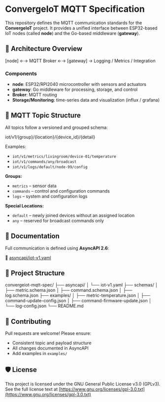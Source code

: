 # ConvergeIoT MQTT Specification

This repository defines the MQTT communication standards for the **ConvergeIoT** project. It provides a unified interface between ESP32-based IoT nodes (called **node**) and the Go-based middleware (**gateway**).

## 🔧 Architecture Overview

[node] ←→ MQTT Broker ←→ [gateway] → Logging / Metrics / Integration

### Components
- **node**: ESP32/RPI2040 microcontroller with sensors and actuators
- **gateway**: Go middleware for processing, storage, and control
- **Broker**: MQTT routing
- **Storage/Monitoring**: time-series data and visualization (influx / grafana)

## 📡 MQTT Topic Structure

All topics follow a versioned and grouped schema:

iot/v1/{group}/{location}/{device_id}/{detail}


Examples:
- `iot/v1/metrics/livingroom/device-01/temperature`
- `iot/v1/commands/any/broadcast`
- `iot/v1/logs/default/node-99/config`

**Groups:**
- `metrics` – sensor data
- `commands` – control and configuration commands
- `logs` – system and configuration logs

**Special Locations:**
- `default` – newly joined devices without an assigned location
- `any` – reserved for broadcast commands only

## 📜 Documentation

Full communication is defined using **AsyncAPI 2.6**:

📄 [asyncapi/iot-v1.yaml](./asyncapi/iot-v1.yaml)

## 📂 Project Structure

convergeiot-mqtt-spec/
├── asyncapi/
│ └── iot-v1.yaml
├── schemas/
│ ├── metric.schema.json
│ ├── command.schema.json
│ ├── log.schema.json
├── examples/
│ ├── metric-temperature.json
│ ├── command-update-config.json
│ ├── command-firmware-update.json
│ └── log-config.json
└── README.md

## 🤝 Contributing

Pull requests are welcome! Please ensure:
- Consistent topic and payload structure
- All changes documented in AsyncAPI
- Add examples in `examples/`

## 🛡️ License

This project is licensed under the GNU General Public License v3.0 (GPLv3).  
See the full license text at [https://www.gnu.org/licenses/gpl-3.0.txt](https://www.gnu.org/licenses/gpl-3.0.txt)

